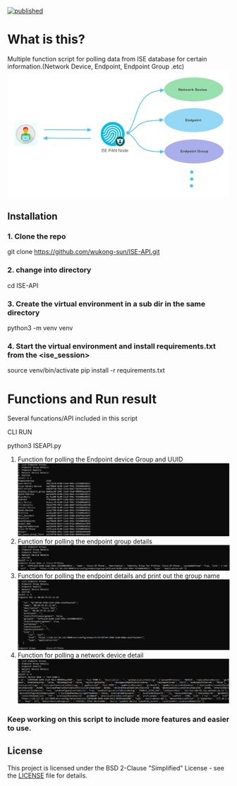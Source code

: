 [![published](https://static.production.devnetcloud.com/codeexchange/assets/images/devnet-published.svg)](https://developer.cisco.com/codeexchange/github/repo/wukong-sun/ISE-API)
# What is this?
Multiple function script for polling data from ISE database for certain information.(Network Device, Endpoint, Endpoint Group .etc)
![ISE-API](/ISE-API-flow.png)

## Installation

### 1. Clone the repo
git clone https://github.com/wukong-sun/ISE-API.git
### 2. change into directory
cd ISE-API
### 3. Create the virtual environment in a sub dir in the same directory
python3 -m venv venv
### 4. Start the virtual environment and install requirements.txt from the <ise_session>
source venv/bin/activate
pip install -r requirements.txt 
      
# Functions and Run result
Several funcations/API included in this script

CLI RUN

python3 ISEAPI.py

1. Function for polling the Endpoint device Group and UUID
![endpointgrouplist](/endpointgrouplist.png)
2. Function for polling the endpoint group details
![endpointgroupdetail](/endpointgroupdetail.png)
3. Function for polling the endpoint details and print out the group name
![endpointdetail](/endpointdetail.png)
4. Function for polling a network device detail
![networkdevicedetail](/networkdevicedetail.png)

### Keep working on this script to include more features and easier to use.

## License
This project is licensed under the BSD 2-Clause "Simplified" License - see the  [LICENSE](./LICENSE) file for details.

